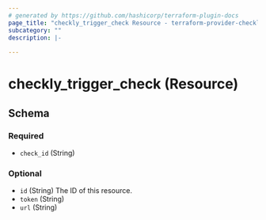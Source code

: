 ```yaml
---
# generated by https://github.com/hashicorp/terraform-plugin-docs
page_title: "checkly_trigger_check Resource - terraform-provider-checkly"
subcategory: ""
description: |-
  
---
```


# checkly_trigger_check (Resource)





<!-- schema generated by tfplugindocs -->
## Schema

### Required

- `check_id` (String)

### Optional

- `id` (String) The ID of this resource.
- `token` (String)
- `url` (String)


